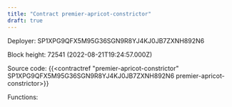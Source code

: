 ```yaml
---
title: "Contract premier-apricot-constrictor"
draft: true
---
```

Deployer: SP1XPG9QFX5M95G36SGN9R8YJ4KJ0JB7ZXNH892N6


 



Block height: 72541 (2022-08-21T19:24:57.000Z)

Source code: {{<contractref "premier-apricot-constrictor" SP1XPG9QFX5M95G36SGN9R8YJ4KJ0JB7ZXNH892N6 premier-apricot-constrictor>}}

Functions:


